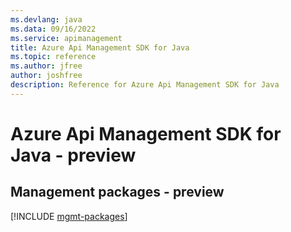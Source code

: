 ```yaml
---
ms.devlang: java
ms.data: 09/16/2022
ms.service: apimanagement
title: Azure Api Management SDK for Java
ms.topic: reference
ms.author: jfree
author: joshfree
description: Reference for Azure Api Management SDK for Java
---
```

# Azure Api Management SDK for Java - preview

## Management packages - preview
[!INCLUDE [mgmt-packages](api-management-mgmt-index.md)]